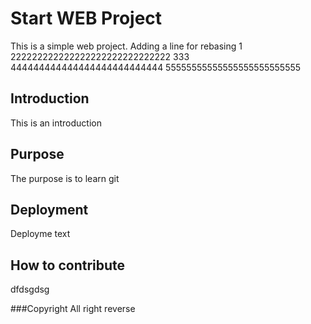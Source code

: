 # Start WEB Project

This is a simple web project.
Adding a line for rebasing 1
222222222222222222222222222222
333
444444444444444444444444444
55555555555555555555555555
## Introduction

This is an introduction

## Purpose

The purpose is to learn git

## Deployment

Deployme text

## How to contribute
dfdsgdsg

###Copyright
All right reverse